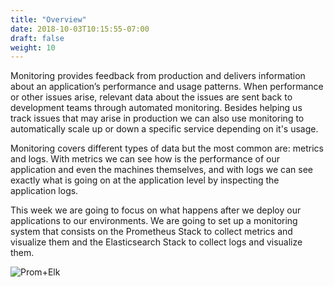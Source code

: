 ```yaml
---
title: "Overview"
date: 2018-10-03T10:15:55-07:00
draft: false
weight: 10
---
```


Monitoring provides feedback from production and delivers information about an application’s performance and usage patterns. When performance or other issues arise, relevant data about the issues are sent back to development teams through automated monitoring. Besides helping us track issues that may arise in production we can also use monitoring to automatically scale up or down a specific service depending on it's usage.

Monitoring covers different types of data but the most common are: metrics and logs. With metrics we can see how is the performance of our application and even the machines themselves, and with logs we can see exactly what is going on at the application level by inspecting the application logs.

This week we are going to focus on what happens after we deploy our applications to our environments. We are going to set up a monitoring system that consists on the Prometheus Stack to collect metrics and visualize them and the Elasticsearch Stack to collect logs and visualize them.



![Prom+Elk](/images/prom-elk.png)


